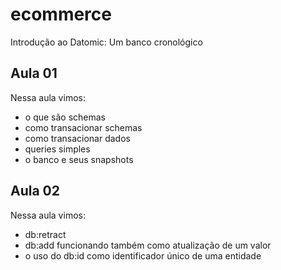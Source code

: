 # ecommerce

Introdução ao Datomic: Um banco cronológico

## Aula 01

Nessa aula vimos:

- o que são schemas
- como transacionar schemas
- como transacionar dados
- queries simples
- o banco e seus snapshots

## Aula 02

Nessa aula vimos:

- db:retract
- db:add funcionando também como atualização de um valor
- o uso do db:id como identificador único de uma entidade
